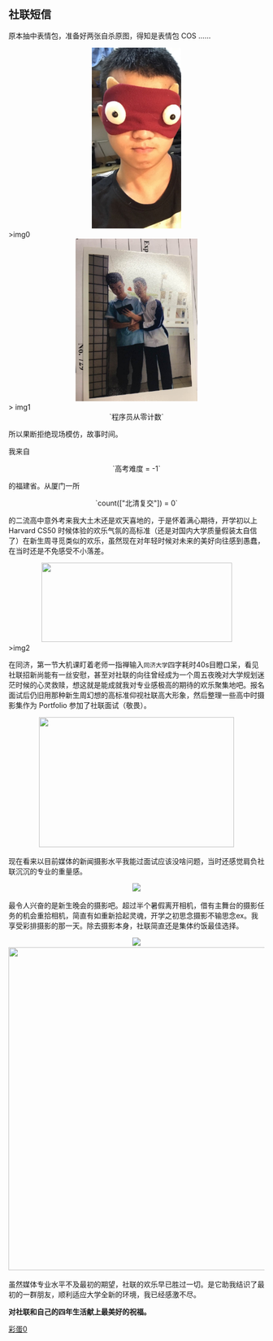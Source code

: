 ## 社联短信
原本抽中表情包，准备好两张自杀原图，得知是表情包 COS ……
<center><img src="img/IMG_0436.JPG" width=176 height=356></center>
>img0

<center><img src="img/IMG_0559.JPG" width=240 height=320></center> 
> img1

<center>`程序员从零计数`</center> 

所以果断拒绝现场模仿，故事时间。

我来自
<center>`高考难度 = -1`</center>

的福建省。从厦门一所
<center>`count(["北清复交"]) = 0`</center>

的二流高中意外考来我大土木还是欢天喜地的，于是怀着满心期待，开学初以上 Harvard CS50 时候体验的欢乐气氛的高标准（还是对国内大学质量假装太自信了）在新生周寻觅类似的欢乐，虽然现在对年轻时候对未来的美好向往感到愚蠢，在当时还是不免感受不小落差。
<center><img src="/img/maxresdefault.jpg" width=375 height=156.375></center>
>img2

在同济，第一节大机课盯着老师一指禅输入`同济大学`四字耗时40s目瞪口呆，看见社联招新尚能有一丝安慰，甚至对社联的向往曾经成为一个周五夜晚对大学规划迷茫时候的心灵救赎，想这就是能成就我对专业感极高的期待的欢乐聚集地吧。报名面试后仍旧用那种新生周幻想的高标准仰视社联高大形象，然后整理一些高中时摄影集作为 Portfolio 参加了社联面试（敬畏）。
<center><img src="/img/IMG_0183.PNG" width=384 height=256></center>

现在看来以目前媒体的新闻摄影水平我能过面试应该没啥问题，当时还感觉肩负社联沉沉的专业的重量感。
<center><img src="/img/IMG_0279.jpg"></center>

最令人兴奋的是新生晚会的摄影吧。超过半个暑假离开相机，借有主舞台的摄影任务的机会重拾相机，简直有如重新拾起灵魂，开学之初思念摄影不输思念ex。我享受彩排摄影的那一天。除去摄影本身，社联简直还是集体约饭最佳选择。
<center><img src="/img/IMG_0310.jpg"></center>
<center><img src="/img/IMG_0293-ANIMATION.gif" width= 850 height= 636></center>

虽然媒体专业水平不及最初的期望，社联的欢乐早已胜过一切。是它助我结识了最初的一群朋友，顺利适应大学全新的环境，我已经感激不尽。

**对社联和自己的四年生活献上最美好的祝福。**

[彩蛋0](<img/IMG_0227.MOV>)